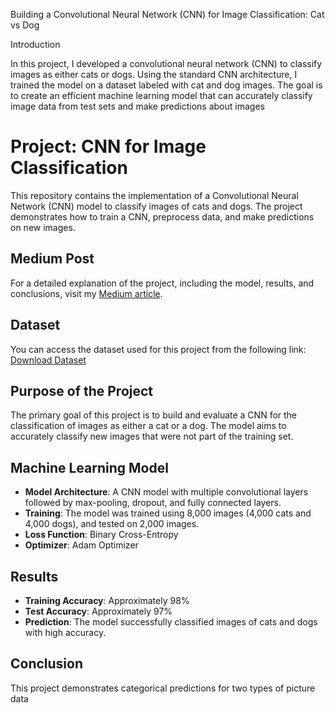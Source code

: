Building a Convolutional Neural Network (CNN) for Image Classification: Cat vs Dog

Introduction

In this project, I developed a convolutional neural network (CNN) to classify images as either cats or dogs. Using the standard CNN architecture, I trained the model on a dataset labeled with cat and dog images. The goal is to create an efficient machine learning model that can accurately classify image data from test sets and make predictions about images

# Project: CNN for Image Classification

This repository contains the implementation of a Convolutional Neural Network (CNN) model to classify images of cats and dogs. The project demonstrates how to train a CNN, preprocess data, and make predictions on new images.

## Medium Post
For a detailed explanation of the project, including the model, results, and conclusions, visit my [Medium article](https://medium.com/@zhangshirui24/project-cnn-for-image-classification-dd79afbd76).

## Dataset
You can access the dataset used for this project from the following link:
[Download Dataset](https://drive.google.com/drive/folders/1t7Ic6EOIKqPD3nZlBZ0yq-ggSnEWLR?usp=share_link)

## Purpose of the Project
The primary goal of this project is to build and evaluate a CNN for the classification of images as either a cat or a dog. The model aims to accurately classify new images that were not part of the training set.

## Machine Learning Model
- **Model Architecture**: A CNN model with multiple convolutional layers followed by max-pooling, dropout, and fully connected layers.
- **Training**: The model was trained using 8,000 images (4,000 cats and 4,000 dogs), and tested on 2,000 images.
- **Loss Function**: Binary Cross-Entropy
- **Optimizer**: Adam Optimizer

## Results
- **Training Accuracy**: Approximately 98%
- **Test Accuracy**: Approximately 97%
- **Prediction**: The model successfully classified images of cats and dogs with high accuracy.

## Conclusion
This project demonstrates categorical predictions for two types of picture data
